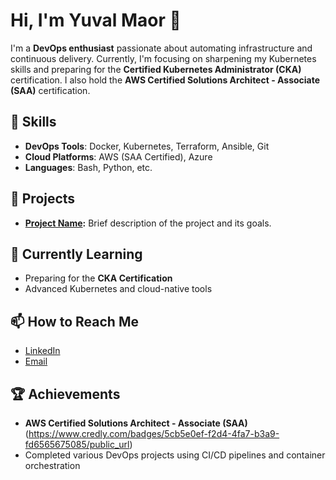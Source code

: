 # Hi, I'm Yuval Maor 👋

I'm a **DevOps enthusiast** passionate about automating infrastructure and continuous delivery. Currently, I'm focusing on sharpening my Kubernetes skills and preparing for the **Certified Kubernetes Administrator (CKA)** certification. I also hold the **AWS Certified Solutions Architect - Associate (SAA)** certification.

## 🚀 Skills

- **DevOps Tools**: Docker, Kubernetes, Terraform, Ansible, Git
- **Cloud Platforms**: AWS (SAA Certified), Azure
- **Languages**: Bash, Python, etc.

## 🔭 Projects

- **[Project Name](link-to-project):** Brief description of the project and its goals.


## 🌱 Currently Learning

- Preparing for the **CKA Certification**
- Advanced Kubernetes and cloud-native tools

## 📫 How to Reach Me

- [LinkedIn](https://www.linkedin.com/in/yuval-maor/)
- [Email](mailto:yuvalmaor305@gmail.com)

## 🏆 Achievements

- **AWS Certified Solutions Architect - Associate (SAA)**(https://www.credly.com/badges/5cb5e0ef-f2d4-4fa7-b3a9-fd6565675085/public_url)
- Completed various DevOps projects using CI/CD pipelines and container orchestration
